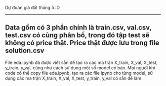 Dự đoán giá đất tháng 5 :D 

-------
Data gồm có 3 phần chính là train.csv, val.csv, test.csv có cùng phân bố, trong đó tập test sẽ không có price thật. Price thật được lưu trong file solution.csv
--------
File eda.ipynb đã được viết sẵn để tạo ra các ma trận X_train, X_val, X_test, y_train, y_val, cũng như cách sử dụng một số model cơ bản. Mọi người khi code có thể copy file eda.ipynb, tạo ra các file ipynb cho từng model, sử dụng các ma trận X_train, X_val, X_test, y_train, y_val có sẵn để làm
